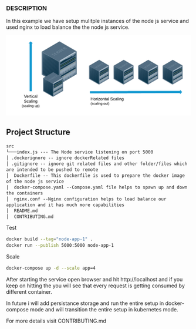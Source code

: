 ### DESCRIPTION
In this example we have setup mulitple instances of the node js service and used nginx to load balance the the node js service.

<p align="center">
  <img src="img/horizontal-vs-vertical-scaling-diagram.png"/>
</p>

## Project Structure
````
src
└───index.js --- The Node service listening on port 5000
│ .dockerignore -- ignore dockerRelated files
│ .gitignore -- ignore git related files and other folder/files which are intended to be pushed to remote
│  Dockerfile -- This dockerfile is used to prepare the docker image of the node js service
|  docker-compose.yaml --Compose.yaml file helps to spawn up and down the containers
│  nginx.conf --Nginx configuration helps to load balance our application and it has much more capabilities
│  README.md
│  CONTRIBUTING.md
````

Test 
```sh 
docker build --tag="node-app-1" .
docker run --publish 5000:5000 node-app-1
```

Scale 
```sh 
docker-compose up -d --scale app=4
```

After starting the service open browser and hit http://localhost and if you keep on hitting the you will see that every request is getting consumed by different container.

In future i will add persistance storage and run the entire setup in docker-compose mode and will transition the entire setup in kubernetes mode.

For more details visit CONTRIBUTING.md